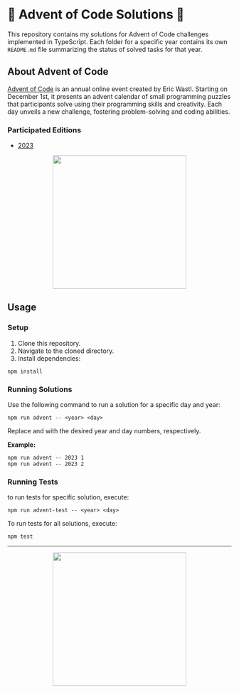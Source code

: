 # 🎄 Advent of Code Solutions 🎄

This repository contains my solutions for Advent of Code challenges implemented in TypeScript. Each folder for a specific year contains its own `README.md` file summarizing the status of solved tasks for that year.

## About Advent of Code

[Advent of Code](http://adventofcode.com) is an annual online event created by Eric Wastl. Starting on December 1st, it presents an advent calendar of small programming puzzles that participants solve using their programming skills and creativity. Each day unveils a new challenge, fostering problem-solving and coding abilities.

### Participated Editions

- [2023](https://github.com/tdxa/advent_of_code/tree/master/years/2023)

<p align="center">
  <img src="https://github.com/tdxa/advent_of_code_2022/assets/51888438/674102c8-4dfd-4f1b-926e-48449c6e507c" width="300" />
</p>

## Usage

### Setup

1. Clone this repository.
2. Navigate to the cloned directory.
3. Install dependencies:

```
npm install
```

### Running Solutions

Use the following command to run a solution for a specific day and year:

```
npm run advent -- <year> <day>
```

Replace <year> and <day> with the desired year and day numbers, respectively.

**Example:**

```
npm run advent -- 2023 1
npm run advent -- 2023 2
```

### Running Tests

to run tests for specific solution, execute:

```
npm run advent-test -- <year> <day>
```

To run tests for all solutions, execute:

```
npm test
```

---

<p align="center">
  <img src="https://github.com/tdxa/advent_of_code/assets/51888438/4ed8e3ac-a6fd-470f-9001-d5c97aadb2c7" width="300" />
</p>
